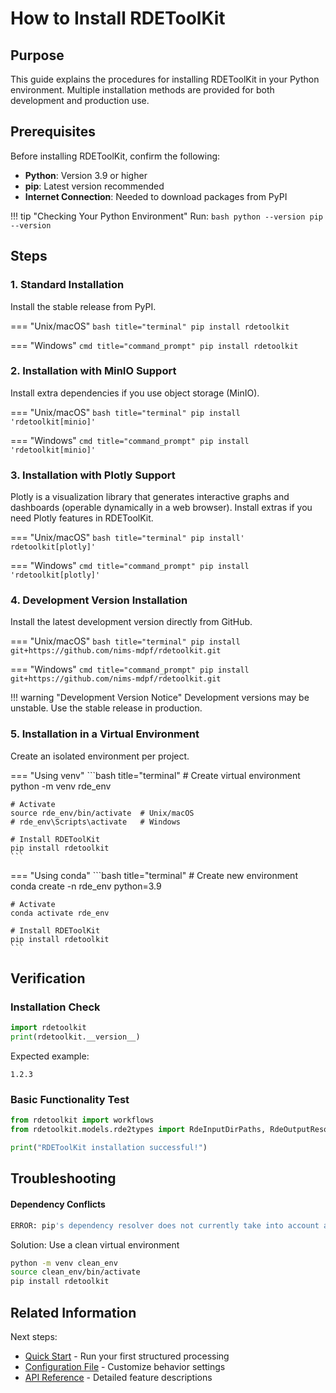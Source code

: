 # How to Install RDEToolKit

## Purpose

This guide explains the procedures for installing RDEToolKit in your Python environment. Multiple installation methods are provided for both development and production use.

## Prerequisites

Before installing RDEToolKit, confirm the following:

- **Python**: Version 3.9 or higher
- **pip**: Latest version recommended
- **Internet Connection**: Needed to download packages from PyPI

!!! tip "Checking Your Python Environment"
    Run:
    ```bash
    python --version
    pip --version
    ```

## Steps

### 1. Standard Installation

Install the stable release from PyPI.

=== "Unix/macOS"
    ```bash title="terminal"
    pip install rdetoolkit
    ```

=== "Windows"
    ```cmd title="command_prompt"
    pip install rdetoolkit
    ```

### 2. Installation with MinIO Support

Install extra dependencies if you use object storage (MinIO).

=== "Unix/macOS"
    ```bash title="terminal"
    pip install 'rdetoolkit[minio]'
    ```

=== "Windows"
    ```cmd title="command_prompt"
    pip install 'rdetoolkit[minio]'
    ```

### 3. Installation with Plotly Support

Plotly is a visualization library that generates interactive graphs and dashboards (operable dynamically in a web browser). Install extras if you need Plotly features in RDEToolKit.

=== "Unix/macOS"
    ```bash title="terminal"
    pip install' rdetoolkit[plotly]'
    ```

=== "Windows"
    ```cmd title="command_prompt"
    pip install 'rdetoolkit[plotly]'
    ```

### 4. Development Version Installation

Install the latest development version directly from GitHub.

=== "Unix/macOS"
    ```bash title="terminal"
    pip install git+https://github.com/nims-mdpf/rdetoolkit.git
    ```

=== "Windows"
    ```cmd title="command_prompt"
    pip install git+https://github.com/nims-mdpf/rdetoolkit.git
    ```

!!! warning "Development Version Notice"
    Development versions may be unstable. Use the stable release in production.

### 5. Installation in a Virtual Environment

Create an isolated environment per project.

=== "Using venv"
    ```bash title="terminal"
    # Create virtual environment
    python -m venv rde_env

    # Activate
    source rde_env/bin/activate  # Unix/macOS
    # rde_env\Scripts\activate   # Windows

    # Install RDEToolKit
    pip install rdetoolkit
    ```

=== "Using conda"
    ```bash title="terminal"
    # Create new environment
    conda create -n rde_env python=3.9

    # Activate
    conda activate rde_env

    # Install RDEToolKit
    pip install rdetoolkit
    ```

## Verification

### Installation Check

```python title="python_console"
import rdetoolkit
print(rdetoolkit.__version__)
```

Expected example:
```
1.2.3
```

### Basic Functionality Test

```python title="test_installation.py"
from rdetoolkit import workflows
from rdetoolkit.models.rde2types import RdeInputDirPaths, RdeOutputResourcePath

print("RDEToolKit installation successful!")
```

## Troubleshooting

#### Dependency Conflicts

```bash
ERROR: pip's dependency resolver does not currently take into account all the packages
```

Solution: Use a clean virtual environment
```bash title="terminal"
python -m venv clean_env
source clean_env/bin/activate
pip install rdetoolkit
```

## Related Information

Next steps:

- [Quick Start](quick-start.en.md) - Run your first structured processing
- [Configuration File](user-guide/config.en.md) - Customize behavior settings
- [API Reference](api/index.en.md) - Detailed feature descriptions
